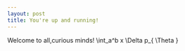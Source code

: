 ```yaml
---
layout: post
title: You're up and running!
---
```


Welcome to all,curious minds!
 \int_a^b x  \Delta  p_{ \Theta } 
